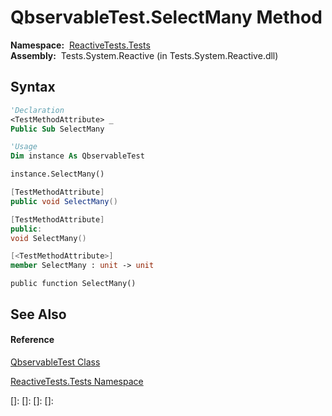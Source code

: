 # QbservableTest.SelectMany Method

**Namespace:**  [ReactiveTests.Tests](ReactiveTests.Tests\ReactiveTests.Tests.md)  
**Assembly:**  Tests.System.Reactive (in Tests.System.Reactive.dll)

## Syntax

```vb
'Declaration
<TestMethodAttribute> _
Public Sub SelectMany
```

```vb
'Usage
Dim instance As QbservableTest

instance.SelectMany()
```

```csharp
[TestMethodAttribute]
public void SelectMany()
```

```c++
[TestMethodAttribute]
public:
void SelectMany()
```

```fsharp
[<TestMethodAttribute>]
member SelectMany : unit -> unit 
```

```jscript
public function SelectMany()
```

## See Also

#### Reference

[QbservableTest Class](QbservableTest\QbservableTest.md)

[ReactiveTests.Tests Namespace](ReactiveTests.Tests\ReactiveTests.Tests.md)

[]: 
[]: 
[]: 
[]: 